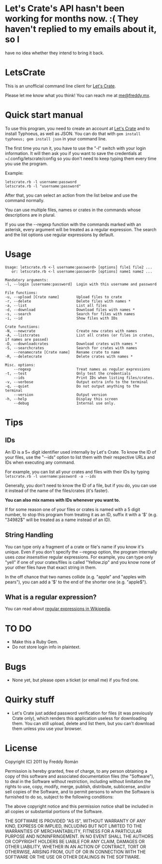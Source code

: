 # Let's Crate's API hasn't been working for months now. :( They haven't replied to my emails about it, so I 
have no idea whether they intend to bring it back. 

LetsCrate
=========

This is an unofficial command line client for [Let's Crate](http://letscrate.com).

Please let me know what you think! You can reach me at <me@freddy.mx>.

Quick start manual
==================

To use this program, you need to create an account at [Let's Crate](http://letscrate.com) and
to install Typhoeus, as well as JSON. You can do that with `gem install typhoeus; gem install json` in your 
command line.

The first time you run it, you have to use the "-l" switch with your login information.
It will then ask you if you want to save the credentials at ~/.config/letscrate/config so you
don't need to keep typing them every time you use the program. 

Example: 

    letscrate.rb -l username:password  
    letscrate.rb -l "username:password"
    
After that, you can select an action from the list below and use the command normally.

You can use multiple files, names or crates in the commands whose descriptions
are in plural.

If you use the --regexp function with the commands marked with an asterisk, every argument
will be treated as a regular expression. The search and the list options use regular expressions
by default.

Usage
=====

    Usage: letscrate.rb <-l username:password> [options] file1 file2 ...
       or: letscrate.rb <-l username:password> [options] name1 name2 ...

	Mandatory arguments:
    -l, --login [username:password]  Login with this username and password

	File functions:
    -u, --upload [Crate name]        Upload files to crate
    -r, --delete                     Delete files with names *
    -a, --list                       List all files
    -d, --download                   Download files with names *
    -s, --search                     Search for files with names
    -i, --id                         Show files with IDs

	Crate functions:
    -N, --newcrate                   Create new crates with names
    -A, --listcrates                 List all crates (or files in crates, if names are passed)
    -D, --downloadcrates             Download crates with names *
    -S, --searchcrates               Search for crates with names
        --renamecrate [Crate name]   Rename crate to name
    -R, --deletecrate                Delete crates with names *

	Misc. options:
        --regexp                     Treat names as regular expressions
    -t, --test                       Only test the credentials
        --ids                        Print IDs when listing files/crates.
    -v, --verbose                    Output extra info to the terminal
    -q, --quiet                      Do not output anything to the terminal
        --version                    Output version
    -h, --help                       Display this screen
        --debug                      Internal use only.

Tips
====

IDs
---

An ID is a 5+ digit identifier used internally by Let's Crate. 
To know the ID of your files, use the "--ids" option to list them with their respective
URLs and IDs when executing any command.

For example, you can list all your crates and files with their IDs by typing
`letscrate.rb -l username:password -a --ids`

Generally, you don't need to know the ID of a file, but if you do, you can use it
instead of the name of the files/crates (it's faster).

**You can also mix names with IDs whenever you want to.**

If for some reason one of your files or crates is named with a 5 digit number, to stop
this program from treating it as an ID, suffix it with a '$' (e.g. "34982$" will be treated as
a name instead of an ID).

String Handling
---------------

You can type only a fragment of a crate or file's name if you know it's unique. Even if you
don't specify the --regexp option, the program internally uses *case insensitive* regular
expressions. For example, you can type only "yell" if one of your crates/files is called
"Yellow.zip" and you know none of your other files have that exact string in them.

In the off chance that two names collide (e.g. "apple" and "apples with pears"), you can add
a '$' to the end of the shorter one (e.g. "apple$").

What is a regular expression?
-------------------------------

You can read about 
[regular expressions in Wikipedia](http://en.wikipedia.org/wiki/Regular_expression).

TO DO
=====

* Make this a Ruby Gem.
* Do not store login info in plaintext.

Bugs
====

* None yet, but please open a ticket (or email me) if you find one.

Quirky stuff
============

* Let's Crate just added password verification for files (it was previously Crate only), 
which renders this application useless for downloading them. You can still upload, delete and
list them, but you can't download them unless you use your browser.

License
=======

Copyright (C) 2011 by Freddy Román

Permission is hereby granted, free of charge, to any person obtaining a copy
of this software and associated documentation files (the "Software"), to deal
in the Software without restriction, including without limitation the rights
to use, copy, modify, merge, publish, distribute, sublicense, and/or sell
copies of the Software, and to permit persons to whom the Software is
furnished to do so, subject to the following conditions:

The above copyright notice and this permission notice shall be included in
all copies or substantial portions of the Software.

THE SOFTWARE IS PROVIDED "AS IS", WITHOUT WARRANTY OF ANY KIND, EXPRESS OR
IMPLIED, INCLUDING BUT NOT LIMITED TO THE WARRANTIES OF MERCHANTABILITY,
FITNESS FOR A PARTICULAR PURPOSE AND NONINFRINGEMENT. IN NO EVENT SHALL THE
AUTHORS OR COPYRIGHT HOLDERS BE LIABLE FOR ANY CLAIM, DAMAGES OR OTHER
LIABILITY, WHETHER IN AN ACTION OF CONTRACT, TORT OR OTHERWISE, ARISING FROM,
OUT OF OR IN CONNECTION WITH THE SOFTWARE OR THE USE OR OTHER DEALINGS IN
THE SOFTWARE.
